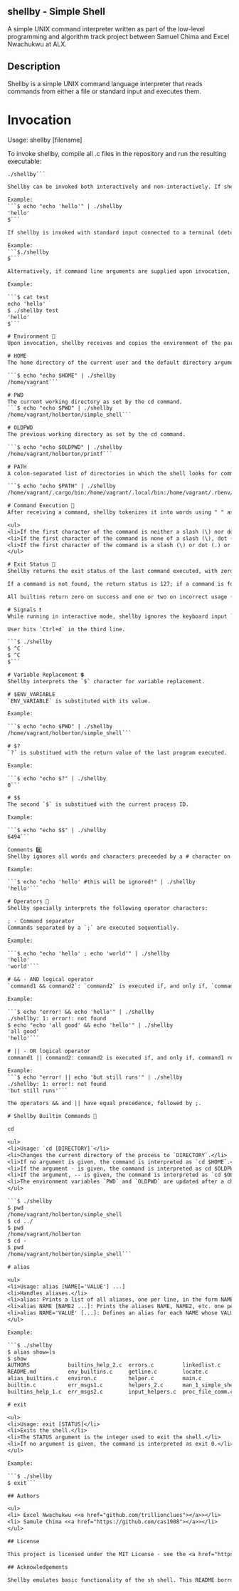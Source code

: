 ## shellby - Simple Shell

A simple UNIX command interpreter written as part of the low-level programming and algorithm track project between Samuel Chima and Excel Nwachukwu at ALX.

## Description

Shellby is a simple UNIX command language interpreter that reads commands from either a file or standard input and executes them.

# Invocation

Usage: shellby [filename]

To invoke shellby, compile all .c files in the repository and run the resulting executable:
```gcc *.c -o shellby
./shellby```

Shellby can be invoked both interactively and non-interactively. If shellby is invoked with standard input not connected to a terminal, it reads and executes received commands in order.

Example:
```$ echo "echo 'hello'" | ./shellby
'hello'
$```

If shellby is invoked with standard input connected to a terminal (determined by <a href="https://linux.die.net/man/3/isatty">isatty<a>(3)), an interactive shell is opened. When executing interactively, shellby displays the prompt $ when it is ready to read a command.

Example:
```$./shellby
$```

Alternatively, if command line arguments are supplied upon invocation, shellby treats the first argument as a file from which to read commands. The supplied file should contain one command per line. Shellby runs each of the commands contained in the file in order before exiting.

Example:

```$ cat test
echo 'hello'
$ ./shellby test
'hello'
$```

# Environment 🌳
Upon invocation, shellby receives and copies the environment of the parent process in which it was executed. This environment is an array of name-value strings describing variables in the format NAME=VALUE. A few key environmental variables are:

# HOME
The home directory of the current user and the default directory argument for the cd builtin command.

```$ echo "echo $HOME" | ./shellby
/home/vagrant```

# PWD
The current working directory as set by the cd command.
```$ echo "echo $PWD" | ./shellby
/home/vagrant/holberton/simple_shell```

# OLDPWD
The previous working directory as set by the cd command.

```$ echo "echo $OLDPWD" | ./shellby
/home/vagrant/holberton/printf```

# PATH
A colon-separated list of directories in which the shell looks for commands. A null directory name in the path (represented by any of two adjacent colons, an initial colon, or a trailing colon) indicates the current directory.

```$ echo "echo $PATH" | ./shellby
/home/vagrant/.cargo/bin:/home/vagrant/.local/bin:/home/vagrant/.rbenv/plugins/ruby-build/bin:/home/vagrant/.rbenv/shims:/home/vagrant/.rbenv/bin:/home/vagrant/.nvm/versions/node/v10.15.3/bin:/usr/local/sbin:/usr/local/bin:/usr/sbin:/usr/bin:/sbin:/bin:/usr/games:/usr/local/games:/snap/bin:/home/vagrant/.cargo/bin:/home/vagrant/workflow:/home/vagrant/.local/bin```

# Command Execution 🔪
After receiving a command, shellby tokenizes it into words using " " as a delimiter. The first word is considered the command and all remaining words are considered arguments to that command. Shellby then proceeds with the following actions:

<ul>
<li>If the first character of the command is neither a slash (\) nor dot (.), the shell searches for it in the list of shell builtins. If there exists a builtin by that name, the builtin is invoked.</li>
<li>If the first character of the command is none of a slash (\), dot (.), nor builtin, shellby searches each element of the PATH environmental variable for a directory containing an executable file by that name.</li>
<li>If the first character of the command is a slash (\) or dot (.) or either of the above searches was successful, the shell executes the named program with any remaining given arguments in a separate execution environment.</li>
</ul>

# Exit Status 👋
Shellby returns the exit status of the last command executed, with zero indicating success and non-zero indicating failure.

If a command is not found, the return status is 127; if a command is found but is not executable, the return status is 126.

All builtins return zero on success and one or two on incorrect usage (indicated by a corresponding error message).

# Signals ❗
While running in interactive mode, shellby ignores the keyboard input `Ctrl+c`. Alternatively, an input of end-of-file (Ctrl+d) will exit the program.

User hits `Ctrl+d` in the third line.

```$ ./shellby
$ ^C
$ ^C
$```

# Variable Replacement 💲
Shellby interprets the `$` character for variable replacement.

# $ENV_VARIABLE
`ENV_VARIABLE` is substituted with its value.

Example:

```$ echo "echo $PWD" | ./shellby
/home/vagrant/holberton/simple_shell```

# $?
`?` is substitued with the return value of the last program executed.

Example:

```$ echo "echo $?" | ./shellby
0```

# $$
The second `$` is substitued with the current process ID.

Example:

```$ echo "echo $$" | ./shellby
6494```

Comments #️⃣
Shellby ignores all words and characters preceeded by a # character on a line.

Example:

```$ echo "echo 'hello' #this will be ignored!" | ./shellby
'hello'```

# Operators 🎸
Shellby specially interprets the following operator characters:

; - Command separator
Commands separated by a `;` are executed sequentially.

Example:

```$ echo "echo 'hello' ; echo 'world'" | ./shellby
'hello'
'world'```

# && - AND logical operator
`command1 && command2`: `command2` is executed if, and only if, `command1` returns an exit status of zero.

Example:

```$ echo "error! && echo 'hello'" | ./shellby
./shellby: 1: error!: not found
$ echo "echo 'all good' && echo 'hello'" | ./shellby
'all good'
'hello'```

# || - OR logical operator
command1 || command2: command2 is executed if, and only if, command1 returns a non-zero exit status.

Example:
```$ echo "error! || echo 'but still runs'" | ./shellby
./shellby: 1: error!: not found
'but still runs'```

The operators && and || have equal precedence, followed by ;.

# Shellby Builtin Commands 🔩

cd

<ul>
<li>Usage: `cd [DIRECTORY]`</li>
<li>Changes the current directory of the process to `DIRECTORY`.</li>
<li>If no argument is given, the command is interpreted as `cd $HOME`.</li>
<li>If the argument - is given, the command is interpreted as cd $OLDPWD and the pathname of the new working directory is printed to standad output.</li>
<li>If the argument, -- is given, the command is interpreted as `cd $OLDPWD` but the pathname of the new working directory is not printed.</li>
<li>The environment variables `PWD` and `OLDPWD` are updated after a change of directory.</li>
</ul>

```$ ./shellby
$ pwd
/home/vagrant/holberton/simple_shell
$ cd ../
$ pwd
/home/vagrant/holberton
$ cd -
$ pwd
/home/vagrant/holberton/simple_shell```

# alias

<ul>
<li>Usage: alias [NAME[='VALUE'] ...]
<li>Handles aliases.</li>
<li>alias: Prints a list of all aliases, one per line, in the form NAME='VALUE'.</li>
<li>alias NAME [NAME2 ...]: Prints the aliases NAME, NAME2, etc. one per line, in the form NAME='VALUE'.</li>
<li>alias NAME='VALUE' [...]: Defines an alias for each NAME whose VALUE is given. If name is already an alias, its value is replaced with VALUE.</li>
</ul>

Example:

```$ ./shellby
$ alias show=ls
$ show
AUTHORS            builtins_help_2.c  errors.c         linkedlist.c        shell.h       test
README.md          env_builtins.c     getline.c        locate.c            shellby
alias_builtins.c   environ.c          helper.c         main.c              split.c
builtin.c          err_msgs1.c        helpers_2.c      man_1_simple_shell  str_funcs1.c
builtins_help_1.c  err_msgs2.c        input_helpers.c  proc_file_comm.c    str_funcs2.c```

# exit

<ul>
<li>Usage: exit [STATUS]</li>
<li>Exits the shell.</li>
<li>The STATUS argument is the integer used to exit the shell.</li>
<li>If no argument is given, the command is interpreted as exit 0.</li>
</ul>

Example:

```$ ./shellby
$ exit```

## Authors

<ul>
<li> Excel Nwachukwu <<a href="github.com/trillionclues"></a>></li>
<li> Samule Chima <<a href="https://github.com/cas1908"></a>></li>
</ul>

## License

This project is licensed under the MIT License - see the <a href="https://github.com/sentayehut/simple_shell/blob/master/LICENSE">LICENSE</a> file for details.

## Acknowledgements

Shellby emulates basic functionality of the sh shell. This README borrows form the Linux man pages <a href="https://linux.die.net/man/1/sh">sh(1)</a> and <a href="https://linux.die.net/man/1/dash">dash(1)</a>.